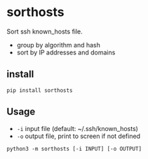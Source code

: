 # sorthosts

Sort ssh known_hosts file.

- group by algorithm and hash
- sort by IP addresses and domains


## install

`pip install sorthosts`


## Usage

- `-i` input file (default: ~/.ssh/known_hosts)
- `-o` output file, print to screen if not defined

`python3 -m sorthosts [-i INPUT] [-o OUTPUT]`

